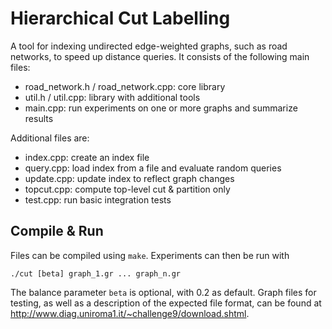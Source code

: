 # Hierarchical Cut Labelling

A tool for indexing undirected edge-weighted graphs, such as road networks, to speed up distance queries.
It consists of the following main files:

* road_network.h / road_network.cpp: core library
* util.h / util.cpp: library with additional tools
* main.cpp: run experiments on one or more graphs and summarize results

Additional files are:

* index.cpp: create an index file
* query.cpp: load index from a file and evaluate random queries
* update.cpp: update index to reflect graph changes
* topcut.cpp: compute top-level cut & partition only
* test.cpp: run basic integration tests

## Compile & Run

Files can be compiled using `make`.
Experiments can then be run with

```
./cut [beta] graph_1.gr ... graph_n.gr
```

The balance parameter `beta` is optional, with 0.2 as default.
Graph files for testing, as well as a description of the expected file format, can be found at http://www.diag.uniroma1.it/~challenge9/download.shtml.
